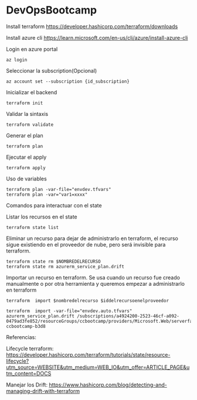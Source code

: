 # DevOpsBootcamp


Install terraform
https://developer.hashicorp.com/terraform/downloads

Install azure cli
https://learn.microsoft.com/en-us/cli/azure/install-azure-cli

Login en azure portal
```console
az login
```

Seleccionar la subscription(Opcional)
```console
az account set --subscription {id_subscription}
```

Inicializar el backend
```console
terraform init
```

Validar la sintaxis
```console
terraform validate
```

Generar el plan
```console
terraform plan
```

Ejecutar el apply
```console
terraform apply
```

Uso de variables
```console
terraform plan -var-file="envdev.tfvars"
terraform plan -var="var1=xxxx"
```


Comandos para interactuar con el state


Listar los recursos en el state
```console
terraform state list
```

Eliminar un recurso para dejar de administrarlo en terraform, el recurso sigue existiendo en el proveedor de nube, pero será invisible para terraform.
```console
terraform state rm $NOMBREDELRECURSO 
terraform state rm azurerm_service_plan.drift
```
Importar un recurso en terraform. Se usa cuando un recurso fue creado manualmente o por otra herramienta y queremos empezar a administrarlo en terraform 
```console
terraform  import $nombredelrecurso $iddelrecursoenelproveedor

terraform  import -var-file="envdev.auto.tfvars" azurerm_service_plan.drift /subscriptions/a4924200-2523-46cf-a092-0479ad3fe852/resourceGroups/ccbootcamp/providers/Microsoft.Web/serverfarms/ASP-ccbootcamp-b3d8
```

Referencias:

Lifecycle terraform:
https://developer.hashicorp.com/terraform/tutorials/state/resource-lifecycle?utm_source=WEBSITE&utm_medium=WEB_IO&utm_offer=ARTICLE_PAGE&utm_content=DOCS


Manejar los Drift:
https://www.hashicorp.com/blog/detecting-and-managing-drift-with-terraform
